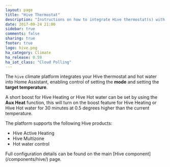 ```yaml
---
layout: page
title: "Hive Thermostat"
description: "Instructions on how to integrate Hive thermostat(s) with Home Assistant."
date: 2017-09-24 21:00
sidebar: true
comments: false
sharing: true
footer: true
logo: hive.png
ha_category: Climate
ha_release: 0.59
ha_iot_class: "Cloud Polling"
---
```



The `hive` climate platform integrates your Hive thermostat and hot water into Home Assistant, enabling control of setting the **mode** and setting the **target temperature**.

A short boost for Hive Heating or Hive Hot water can be set by using the **Aux Heat** function, this will turn on the boost feature for Hive Heating or Hive Hot water for 30 minutes at 0.5 degrees higher than the current temperature.

The platform supports the following Hive products:

- Hive Active Heating
- Hive Multizone
- Hot water control


<p class='note'>
Full configuration details can be found on the main [Hive component](/components/hive/) page.
</p>


